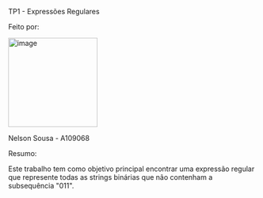 TP1 - Expressões Regulares

Feito por:
  
  <img width="180" height="180" alt="image" src="https://github.com/user-attachments/assets/37338582-83b4-4b7d-933b-ecc82cbd9d91" />
  
  Nelson Sousa - A109068

Resumo:

  Este trabalho tem como objetivo principal encontrar uma expressão regular que represente todas as strings binárias que não contenham a subsequência "011".
